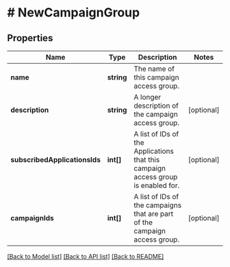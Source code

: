 # # NewCampaignGroup

## Properties

Name | Type | Description | Notes
------------ | ------------- | ------------- | -------------
**name** | **string** | The name of this campaign access group. | 
**description** | **string** | A longer description of the campaign access group. | [optional] 
**subscribedApplicationsIds** | **int[]** | A list of IDs of the Applications that this campaign access group is enabled for. | [optional] 
**campaignIds** | **int[]** | A list of IDs of the campaigns that are part of the campaign access group. | [optional] 

[[Back to Model list]](../../README.md#documentation-for-models) [[Back to API list]](../../README.md#documentation-for-api-endpoints) [[Back to README]](../../README.md)



